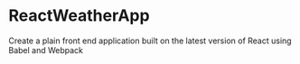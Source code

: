 # ReactWeatherApp
Create a plain front end application built on the latest version of React  using Babel  and Webpack
